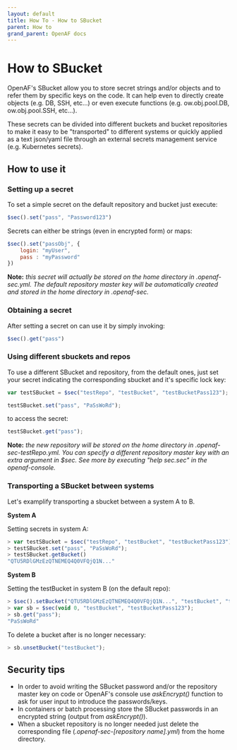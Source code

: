```yaml
---
layout: default
title: How To - How to SBucket
parent: How to
grand_parent: OpenAF docs
---
```

# How to SBucket

OpenAF's SBucket allow you to store secret strings and/or objects and to refer them by specific keys on the code. It can help even to directly create objects (e.g. DB, SSH, etc...) or even execute functions (e.g. ow.obj.pool.DB, ow.obj.pool.SSH, etc...).

These secrets can be divided into different buckets and bucket repositories to make it easy to be "transported" to different systems or quickly applied as a text json/yaml file through an external secrets management service (e.g. Kubernetes secrets).

## How to use it

### Setting up a secret

To set a simple secret on the default repository and bucket just execute:

````javascript
$sec().set("pass", "Password123")
````

Secrets can either be strings (even in encrypted form) or maps:

````javascript
$sec().set("passObj", {
    login: "myUser",
    pass : "myPassword"
})
````

**Note:** _this secret will actually be stored on the home directory in .openaf-sec.yml. The default repository master key will be automatically created and stored in the home directory in .openaf-sec._

### Obtaining a secret

After setting a secret on can use it by simply invoking:

````javascript
$sec().get("pass")
````

### Using different sbuckets and repos

To use a different SBucket and repository, from the default ones, just set your secret indicating the corresponding sbucket and it's specific lock key:

````javascript
var testSBucket = $sec("testRepo", "testBucket", "testBucketPass123");

testSBucket.set("pass", "PaSsWoRd");
````

to access the secret:

````javascript
testSBucket.get("pass");
````

**Note:** _the new repository will be stored on the home directory in .openaf-sec-testRepo.yml. You can specify a different repository master key with an extra argument in $sec. See more by executing "help $sec.$sec" in the openaf-console._

### Transporting a SBucket between systems

Let's examplify transporting a sbucket between a system A to B.

**System A**

Setting secrets in system A:

````javascript
> var testSBucket = $sec("testRepo", "testBucket", "testBucketPass123");
> testSBucket.set("pass", "PaSsWoRd");
> testSBucket.getBucket()
"QTU5RDlGMzEzQTNEMEQ4Q0VFQjQ1N..."
````

**System B**

Setting the testBucket in system B (on the default repo):

````javascript
> $sec().setBucket("QTU5RDlGMzEzQTNEMEQ4Q0VFQjQ1N...", "testBucket", "testBucketPass123");
> var sb = $sec(void 0, "testBucket", "testBucketPass123");
> sb.get("pass");
"PaSsWoRd"
````

To delete a bucket after is no longer necessary:

````javascript
> sb.unsetBucket("testBucket");
````

## Security tips

* In order to avoid writing the SBucket password and/or the repository master key on code or OpenAF's console use _askEncrypt()_ function to ask for user input to introduce the passwords/keys.
* In containers or batch processing store the SBucket passwords in an encrypted string (output from _askEncrypt()_).
* When a sbucket repository is no longer needed just delete the corresponding file (_.openaf-sec-[repository name].yml_) from the home directory.
